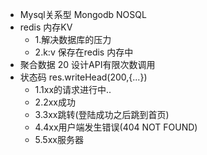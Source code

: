 -   Mysql关系型     Mongodb NOSQL    
-   redis 内存KV
    -   1.解决数据库的压力
    -   2.k:v 保存在redis 内存中
-   聚合数据 20 设计API有限次数调用
-   状态码 res.writeHead(200,{...})
    -   1.1xx的请求进行中..
    -   2.2xx成功
    -   3.3xx跳转(登陆成功之后跳到首页)
    -   4.4xx用户端发生错误(404 NOT FOUND)
    -   5.5xx服务器